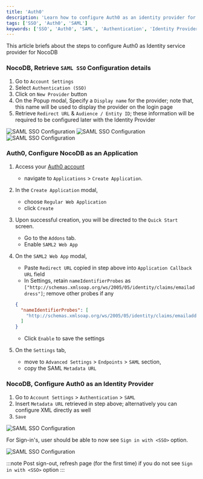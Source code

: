 ```yaml
---
title: 'Auth0' 
description: 'Learn how to configure Auth0 as an identity provider for NocoDB.' 
tags: ['SSO', 'Auth0', 'SAML']
keywords: ['SSO', 'Auth0', 'SAML', 'Authentication', 'Identity Provider']
---
```


This article briefs about the steps to configure Auth0 as Identity service provider for NocoDB

### NocoDB, Retrieve `SAML SSO` Configuration details
1. Go to `Account Settings`
2. Select `Authentication (SSO)`
3. Click on `New Provider` button
4. On the Popup modal, Specify a `Display name` for the provider; note that, this name will be used to display the provider on the login page
5. Retrieve `Redirect URL` & `Audience / Entity ID`; these information will be required to be configured later with the Identity Provider

![SAML SSO Configuration](/img/v2/account-settings/SSO-1.png)
![SAML SSO Configuration](/img/v2/account-settings/SAML-2.png)
![SAML SSO Configuration](/img/v2/account-settings/SAML-3.png)


### Auth0, Configure NocoDB as an Application
1. Access your [Auth0 account](https://auth0.com/)  
    - navigate to `Applications` > `Create Application`.
2. In the `Create Application` modal, 
    - choose `Regular Web Application` 
    - click `Create`
3. Upon successful creation, you will be directed to the `Quick Start` screen.
    - Go to the `Addons` tab.
    - Enable `SAML2 Web App`
4. On the `SAML2 Web App` modal, 
    - Paste `Redirect URL` copied in step above into `Application Callback URL` field
    - In Settings, retain `nameIdentifierProbes` as `["http://schemas.xmlsoap.org/ws/2005/05/identity/claims/emailaddress"]`; remove other probes if any
   ```json
   {
     "nameIdentifierProbes": [
       "http://schemas.xmlsoap.org/ws/2005/05/identity/claims/emailaddress"
     ]
   }
   ```
   - Click `Enable` to save the settings

5. On the `Settings` tab, 
    - move to `Advanced Settings` > `Endpoints` > `SAML` section,
    - copy the SAML `Metadata URL`

[//]: # (3. Upon successful creation, you will be directed to the `Quick Start` screen. )
[//]: # (    - Go to the `Settings` tab.)
[//]: # (    - Paste `Redirect URI` copied in step above into `Allowed Callback URLs` field)
[//]: # (    - `Save`)


### NocoDB, Configure Auth0 as an Identity Provider
1. Go to `Account Settings` > `Authentication` > `SAML`
2. Insert `Metadata URL` retrieved in step above; alternatively you can configure XML directly as well
3. `Save`

![SAML SSO Configuration](/img/v2/account-settings/SAML-4.png)

For Sign-in's, user should be able to now see `Sign in with <SSO>` option.

![SAML SSO Configuration](/img/v2/account-settings/SSO-SignIn.png)

:::note
Post sign-out, refresh page (for the first time) if you do not see `Sign in with <SSO>` option
:::